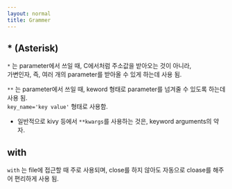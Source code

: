 ```yaml
---
layout: normal
title: Grammer
---
```


## * (Asterisk)

`*` 는 parameter에서 쓰일 때, C에서처럼 주소값을 받아오는 것이 아니라,  
가변인자, 즉, 여러 개의 parameter를 받아올 수 있게 하는데 사용 됨.

`**` 는 parameter에서 쓰일 때,
keword 형태로 parameter를 넘겨줄 수 있도록 하는데 사용 됨.  
`key_name='key value'` 형태로 사용함.
* 일반적으로 kivy 등에서 `**kwargs`를 사용하는 것은, keyword arguments의 약자.

## with
`with` 는 file에 접근할 때 주로 사용되며, close를 하지 않아도 자동으로 cloase를 해주어 편리하게 사용 됨.